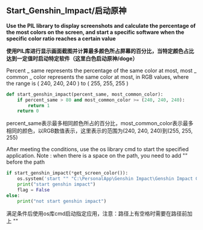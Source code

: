 ## Start_Genshin_Impact/启动原神

**Use the PIL library to display screenshots and calculate the percentage of the most colors on the screen, and start a specific software when the specific color ratio reaches a certain value** 

**使用PIL库进行显示画面截图并计算最多颜色所占屏幕的百分比，当特定颜色占比达到一定值时启动特定软件（这里白色启动原神/doge）**



Percent _ same represents the percentage of the same color at most, most _ common _ color represents the same color at most, in RGB values, where the range is ( 240, 240, 240 ) to ( 255, 255, 255 )

```python
def start_genshin_impact(percent_same, most_common_color):
    if percent_same > 80 and most_common_color >= (240, 240, 240):
        return 1
    return 0
```

percent_same表示最多相同颜色所占的百分比，most_common_color表示最多相同的颜色，以RGB数值表示，这里表示的范围为(240, 240, 240)到(255, 255, 255)



After meeting the conditions, use the os library cmd to start the specified application. Note : when there is a space on the path, you need to add "" before the path

```python
if start_genshin_impact(*get_screen_color()):
    os.system('start "" "C:\PersonalApp\Genshin Impact\Genshin Impact Game\YuanShen.exe"')
    print("start genshin impact")
    flag = False
else:
    print("not start genshin impact")
```

满足条件后使用os库cmd启动指定应用，注意：路径上有空格时需要在路径前加上 ""